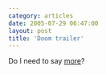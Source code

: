 ```yaml
---
category: articles
date: 2005-07-29 06:47:00
layout: post
title: 'Doom trailer'
---
```


<p>Do I need to say <a href="http://media.filmforce.ign.com/media/490/490104/vids_1.html">more</a>?</p>
